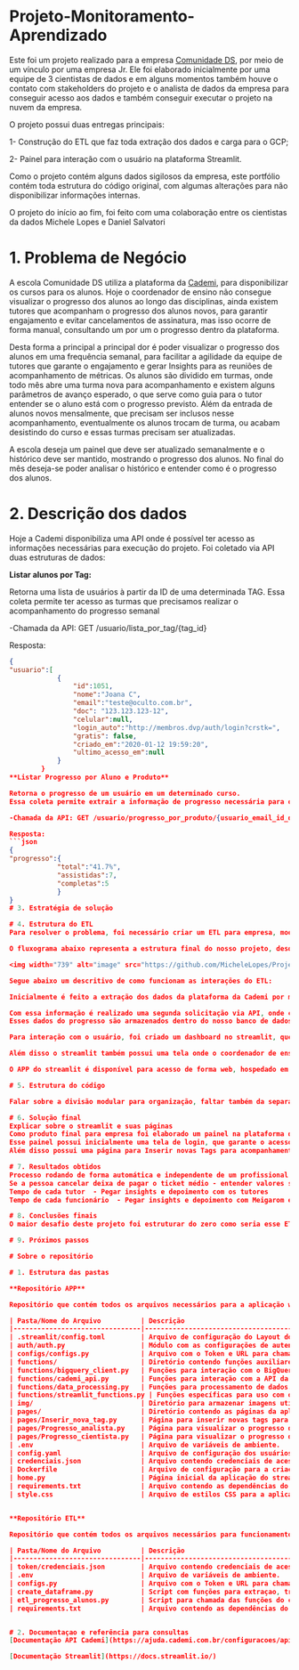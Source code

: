 # Projeto-Monitoramento-Aprendizado
Este foi um projeto realizado para a empresa [Comunidade DS](https://www.comunidadeds.com/), por meio de um vínculo por uma empresa Jr.
Ele foi elaborado inicialmente por uma equipe de 3 cientistas de dados e em alguns momentos também houve o contato com stakeholders do projeto e o analista de dados da empresa para conseguir acesso aos dados e também conseguir executar o projeto na nuvem da empresa.

O projeto possui duas entregas principais:

1- Construção do ETL que faz toda extração dos dados e carga para o GCP;

2- Painel para interação com o usuário na plataforma Streamlit.

Como o projeto contém alguns dados sigilosos da empresa, este portfólio contém toda estrutura do código original, com algumas alterações para não disponibilizar informações internas.

O projeto do início ao fim, foi feito com uma colaboração entre os cientistas da dados Michele Lopes e Daniel Salvatori

# 1. Problema de Negócio

A escola Comunidade DS utiliza a plataforma da [Cademi](https://cademi.com.br/), para disponibilizar os cursos para os alunos. 
Hoje o coordenador de ensino não consegue visualizar o progresso dos alunos ao longo das disciplinas, ainda existem tutores que acompanham o progresso dos alunos novos, para garantir engajamento e evitar cancelamentos de assinatura, mas isso ocorre de forma manual, consultando um por um o progresso dentro da plataforma.

Desta forma a principal a principal dor é poder visualizar o progresso dos alunos em uma frequência semanal, para facilitar a agilidade da equipe de tutores que garante o engajamento e gerar Insights para as reuniões de acompanhamento de métricas.
Os alunos são dividido em turmas, onde todo mês abre uma turma nova para acompanhamento e existem alguns parâmetros de avanço esperado, o que serve como guia para o tutor entender se o aluno está com o progresso previsto. Além da entrada de alunos novos mensalmente, que precisam ser inclusos nesse acompanhamento, eventualmente os alunos trocam de turma, ou acabam desistindo do curso e essas turmas precisam ser atualizadas.

A escola deseja um painel que deve ser atualizado semanalmente e o histórico deve ser mantido, mostrando o progresso dos alunos. No final do mês deseja-se poder analisar o histórico e entender como é o progresso dos alunos.


# 2. Descrição dos dados
Hoje a Cademi disponibiliza uma API onde é possível ter acesso as informações necessárias para execução do projeto.
Foi coletado via API duas estruturas de dados:

**Listar alunos por Tag:**

Retorna uma lista de usuários à partir da ID de uma determinada TAG.
Essa coleta permite ter acesso as turmas que precisamos realizar o acompanhamento do progresso semanal

-Chamada da API: GET /usuario/lista_por_tag/{tag_id}

Resposta:
```json
{
"usuario":[
            {
                "id":1051,
                "nome":"Joana C",
                "email":"teste@oculto.com.br",
                "doc": "123.123.123-12",
                "celular":null,
                "login_auto":"http://membros.dvp/auth/login?crstk=",
                "gratis": false,
                "criado_em":"2020-01-12 19:59:20",
                "ultimo_acesso_em":null
            }
        }    
**Listar Progresso por Aluno e Produto**

Retorna o progresso de um usuário em um determinado curso.
Essa coleta permite extrair a informação de progresso necessária para o painel de acompanhamento do progresso

-Chamada da API: GET /usuario/progresso_por_produto/{usuario_email_id_doc}/{produto_id}

Resposta:
```json
{
"progresso":{
            "total":"41.7%",
            "assistidas":7,
            "completas":5
            }
}
# 3. Estratégia de solução

# 4. Estrutura do ETL
Para resolver o problema, foi necessário criar um ETL para empresa, modelando como funcionaria a extração dos dados, transformações necessárias e o armazenamento do banco de dados.

O fluxograma abaixo representa a estrutura final do nosso projeto, desde a extração dos dados até a interação com o usuário final.

<img width="739" alt="image" src="https://github.com/MicheleLopes/Projeto-Monitoramento-Aprendizado/assets/123608349/3d6a0eb3-f9f3-4c96-86f7-360eaffab5f1">

Segue abaixo um descritivo de como funcionam as interações do ETL:

Inicialmente é feito a extração dos dados da plataforma da Cademi por meio de uma API. Para isso como entrada é necessário informar tags das turmas, onde a API irá retornar uma lista de alunos e informações de contato.

Com essa informação é realizado uma segunda solicitação via API, onde como entrada é fornecido a lista de alunos que a Cademi retornou e em conjunto uma tabela com os produtos que gostaríamos de extrair o progresso.
Esses dados do progresso são armazenados dentro do nosso banco de dados a fim de armazenar o histórico do progresso.

Para interação com o usuário, foi criado um dashboard no streamlit, que consulta o banco de dados do GCP e trás uma visualização dos dados de progresso de uma forma interativa com filtros.

Além disso o streamlit também possui uma tela onde o coordenador de ensino pode inserir novas tags para entrarem nas próximas coletas de turmas da API. Para isso funcionar sem a necessidade de alterações internas, o próprio streamlit consegue alimentar a tabela de lista de turmas dentro do GCP.

O APP do streamlit é disponível para acesso de forma web, hospedado em Cloud por meio do GCP. Como essa aplicação é de uso interno da empresa, para acesso seguro, existe uma tela de login onde os usuários precisam informar as credenciais fornecidas pela empresa.

# 5. Estrutura do código

Falar sobre a divisão modular para organização, faltar também da separação das variáveis de ambiente e credenciais

# 6. Solução final
Explicar sobre o streamlit e suas páginas
Como produto final para empresa foi elaborado um painel na plataforma do streamlit.
Esse painel possui inicialmente uma tela de login, que garante o acesso apenas para os colaboradores internos da empresa.
Além disso possui uma página para Inserir novas Tags para acompanhamento da trilha

# 7. Resultados obtidos
Processo rodando de forma automática e independente de um profissional que entenda de código para subir eventuais atualizações
Se a pessoa cancelar deixa de pagar o ticket médio - entender valores se possíveis 
Tempo de cada tutor  - Pegar insights e depoimento com os tutores
Tempo de cada funcionário  - Pegar insights e depoimento com Meigarom e Nayara

# 8. Conclusões finais
O maior desafio deste projeto foi estruturar do zero como seria esse ETL da empresa e conseguir automatiza-lo de forma que atualizações futuras não dependam de um analista de dados, conseguem ser feitas por um usuário da área de negócio apenas por meio de uma interação com a interface

# 9. Próximos passos

# Sobre o repositório

# 1. Estrutura das pastas

**Repositório APP** 

Repositório que contém todos os arquivos necessários para a aplicação web do Streamlit

| Pasta/Nome do Arquivo          | Descrição                                                      |
|--------------------------------|----------------------------------------------------------------|
| .streamlit/config.toml         | Arquivo de configuração do Layout do Streamlit.                          |
| auth/auth.py                   | Módulo com as configurações de autenticação do usuário.                             |
| configs/configs.py             | Arquivo com o Token e URL para chamada da API                |
| functions/                     | Diretório contendo funções auxiliares.                         |
| functions/bigquery_client.py   | Funções para interação com o BigQuery.                         |
| functions/cademi_api.py        | Funções para interação com a API da Cademi.                    |
| functions/data_processing.py   | Funções para processamento de dados.                           |
| functions/streamlit_functions.py | Funções específicas para uso com o Streamlit.              |
| img/                           | Diretório para armazenar imagens utilizadas no projeto.        |
| pages/                         | Diretório contendo as páginas da aplicação Streamlit.          |
| pages/Inserir_nova_tag.py      | Página para inserir novas tags para coleta da API.                   |
| pages/Progresso_analista.py    | Página para visualizar o progresso dos alunos da turma de analistas.              |
| pages/Progresso_cientista.py   | Página para visualizar o progresso dos alunos da turma de cientistas.             |
| .env                           | Arquivo de variáveis de ambiente.                              |
| config.yaml                    | Arquivo de configuração dos usuários e senha para autenticação                     |
| credenciais.json               | Arquivo contendo credenciais de acesso ao GCP.                        |
| Dockerfile                     | Arquivo de configuração para a criação de um container Docker. |
| home.py                        | Página inicial da aplicação do streamlit.               |
| requirements.txt               | Arquivo contendo as dependências do projeto.                   |
| style.css                      | Arquivo de estilos CSS para a aplicação do streamlit.  


**Repositório ETL** 

Repositório que contém todos os arquivos necessários para funcionamento da estrutura do ETL

| Pasta/Nome do Arquivo          | Descrição                                                      |
|--------------------------------|----------------------------------------------------------------|
| token/credenciais.json         | Arquivo contendo credenciais de acesso.                        |
| .env                           | Arquivo de variáveis de ambiente.                              |
| configs.py                     | Arquivo com o Token e URL para chamada da API                         |
| create_dataframe.py            | Script com funções para extraçao, transforção e criação do dataframe de progresso dos alunos|
| etl_progresso_alunos.py        | Script para chamada das funções do create_dataframe, interface para rodar os comandos do ETL. |
| requirements.txt               | Arquivo contendo as dependências do projeto. |


# 2. Documentaçao e referência para consultas
[Documentação API Cademi](https://ajuda.cademi.com.br/configuracoes/api/usuario)

[Documentação Streamlit](https://docs.streamlit.io/)
